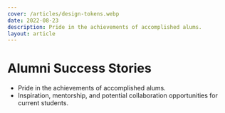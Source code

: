 ```yaml
---
cover: /articles/design-tokens.webp
date: 2022-08-23
description: Pride in the achievements of accomplished alums.
layout: article
---
```


# Alumni Success Stories

- Pride in the achievements of accomplished alums.
- Inspiration, mentorship, and potential collaboration opportunities for current students.